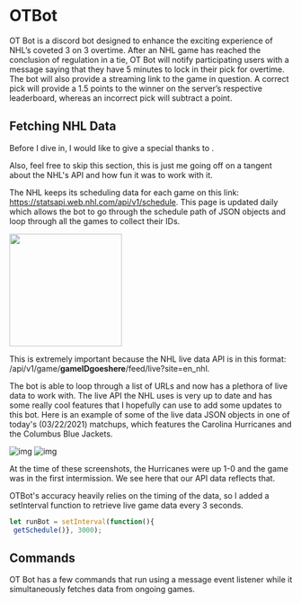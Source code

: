 # OTBot
OT Bot is a discord bot designed to enhance the exciting experience of NHL’s coveted 3 on 3 overtime. After an NHL game has reached the conclusion of regulation in a tie, OT Bot will notify participating users with a message saying that they have 5 minutes to lock in their pick for overtime. The bot will also provide a streaming link to the game in question. A correct pick will provide a 1.5 points to the winner on the server’s respective leaderboard, whereas an incorrect pick will subtract a point.
## Fetching NHL Data
Before I dive in, I would like to give a special thanks to .

Also, feel free to skip this section, this is just me going off on a tangent about the NHL's API and how fun it was to work with it.

The NHL keeps its scheduling data for each game on this link: https://statsapi.web.nhl.com/api/v1/schedule. This page is updated daily which allows the bot to go through the schedule path of JSON objects and loop through all the games to collect their IDs.

<img src="https://imgur.com/0dn04N9.png" width="200">

This is extremely important because the NHL live data API is in this format: /api/v1/game/**gameIDgoeshere**/feed/live?site=en_nhl. 

The bot is able to loop through a list of URLs and now has a plethora of live data to work with. The live API the NHL uses is very up to date and has some really cool features that I hopefully can use to add some updates to this bot. Here is an example of some of the live data JSON objects in one of today's (03/22/2021) matchups, which features the Carolina Hurricanes and the Columbus Blue Jackets. 

![img](https://imgur.com/6sDUAfA.jpg) ![img](https://imgur.com/2Zc89ad.png)

At the time of these screenshots, the Hurricanes were up 1-0 and the game was in the first intermission. We see here that our API data reflects that.

OTBot's accuracy heavily relies on the timing of the data, so I added a setInterval function to retrieve live game data every 3 seconds.

```javascript
let runBot = setInterval(function(){
 getSchedule()}, 3000);
```


## Commands
OT Bot has a few commands that run using a message event listener while it simultaneously fetches data from ongoing games. 

